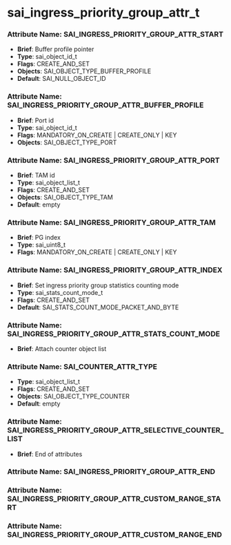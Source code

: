 # **sai_ingress_priority_group_attr_t**
### Attribute Name: **SAI_INGRESS_PRIORITY_GROUP_ATTR_START**
- **Brief**: Buffer profile pointer
- **Type**: sai_object_id_t
- **Flags**: CREATE_AND_SET
- **Objects**: SAI_OBJECT_TYPE_BUFFER_PROFILE
- **Default**: SAI_NULL_OBJECT_ID

### Attribute Name: **SAI_INGRESS_PRIORITY_GROUP_ATTR_BUFFER_PROFILE**
- **Brief**: Port id
- **Type**: sai_object_id_t
- **Flags**: MANDATORY_ON_CREATE | CREATE_ONLY | KEY
- **Objects**: SAI_OBJECT_TYPE_PORT

### Attribute Name: **SAI_INGRESS_PRIORITY_GROUP_ATTR_PORT**
- **Brief**: TAM id
- **Type**: sai_object_list_t
- **Flags**: CREATE_AND_SET
- **Objects**: SAI_OBJECT_TYPE_TAM
- **Default**: empty

### Attribute Name: **SAI_INGRESS_PRIORITY_GROUP_ATTR_TAM**
- **Brief**: PG index
- **Type**: sai_uint8_t
- **Flags**: MANDATORY_ON_CREATE | CREATE_ONLY | KEY

### Attribute Name: **SAI_INGRESS_PRIORITY_GROUP_ATTR_INDEX**
- **Brief**: Set ingress priority group statistics counting mode
- **Type**: sai_stats_count_mode_t
- **Flags**: CREATE_AND_SET
- **Default**: SAI_STATS_COUNT_MODE_PACKET_AND_BYTE

### Attribute Name: **SAI_INGRESS_PRIORITY_GROUP_ATTR_STATS_COUNT_MODE**
- **Brief**: Attach counter object list

### Attribute Name: **SAI_COUNTER_ATTR_TYPE**
- **Type**: sai_object_list_t
- **Flags**: CREATE_AND_SET
- **Objects**: SAI_OBJECT_TYPE_COUNTER
- **Default**: empty

### Attribute Name: **SAI_INGRESS_PRIORITY_GROUP_ATTR_SELECTIVE_COUNTER_LIST**
- **Brief**: End of attributes

### Attribute Name: **SAI_INGRESS_PRIORITY_GROUP_ATTR_END**

### Attribute Name: **SAI_INGRESS_PRIORITY_GROUP_ATTR_CUSTOM_RANGE_START**

### Attribute Name: **SAI_INGRESS_PRIORITY_GROUP_ATTR_CUSTOM_RANGE_END**



